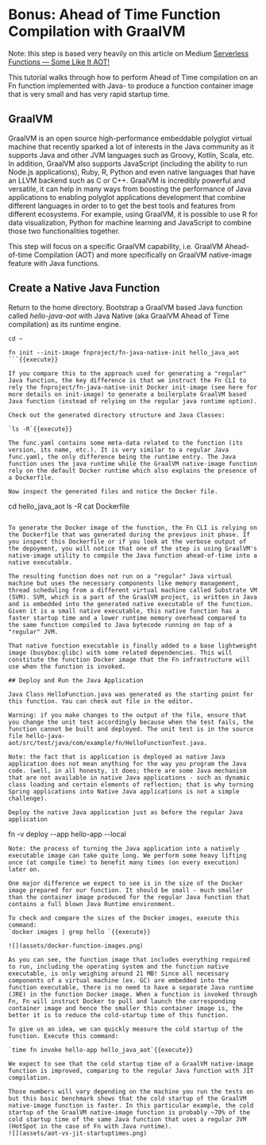 # Bonus: Ahead of Time Function Compilation with GraalVM

Note: this step is based very heavily on this article on Medium [Serverless Functions — Some Like It AOT!](https://medium.com/fnproject/serverless-functions-some-like-it-aot-ea8b46951335)

This tutorial walks through how to perform Ahead of Time compilation on an Fn function implemented with Java- to produce a function container image that is very small and has very rapid startup time.

## GraalVM

GraalVM is an open source high-performance embeddable polyglot virtual machine that recently sparked a lot of interests in the Java community as it supports Java and other JVM languages such as Groovy, Kotlin, Scala, etc. In addition, GraalVM also supports JavaScript (including the ability to run Node.js applications), Ruby, R, Python and even native languages that have an LLVM backend such as C or C++. GraalVM is incredibly powerful and versatile, it can help in many ways from boosting the performance of Java applications to enabling polyglot applications development that combine different languages in order to to get the best tools and features from different ecosystems. For example, using GraalVM, it is possible to use R for data visualization, Python for machine learning and JavaScript to combine those two functionalities together.

This step will focus on a specific GraalVM capability, i.e. GraalVM Ahead-of-time Compilation (AOT) and more specifically on GraalVM native-image feature with Java functions.

## Create a Native Java Function 

Return to the home directory. Bootstrap a GraalVM based Java function called *hello-java-aot* with Java Native (aka GraalVM Ahead of Time compilation) as its runtime engine.

```
cd ~

fn init --init-image fnproject/fn-java-native-init hello_java_aot
```{{execute}}

If you compare this to the approach used for generating a "regular" Java function, the key difference is that we instruct the Fn CLI to rely the fnproject/fn-java-native-init Docker init-image (see here for more details on init-image) to generate a boilerplate GraalVM based Java function (instead of relying on the regular java runtime option).

Check out the generated directory structure and Java Classes:

`ls -R`{{execute}}

The func.yaml contains some meta-data related to the function (its version, its name, etc.). It is very similar to a regular Java func.yaml, the only difference being the runtime entry. The Java function uses the java runtime while the GraalVM native-image function rely on the default Docker runtime which also explains the presence of a Dockerfile.

Now inspect the generated files and notice the Docker file. 
```
cd hello_java_aot
ls -R
cat Dockerfile
```{{execute}}

To generate the Docker image of the function, the Fn CLI is relying on the Dockerfile that was generated during the previous init phase. If you inspect this Dockerfile or if you look at the verbose output of the depoyment, you will notice that one of the step is using GraalVM's native-image utility to compile the Java function ahead-of-time into a native executable.

The resulting function does not run on a "regular" Java virtual machine but uses the necessary components like memory management, thread scheduling from a different virtual machine called Substrate VM (SVM). SVM, which is a part of the GraalVM project, is written in Java and is embedded into the generated native executable of the function. Given it is a small native executable, this native function has a faster startup time and a lower runtime memory overhead compared to the same function compiled to Java bytecode running on top of a "regular" JVM.

That native function executable is finally added to a base lightweight image (busybox:glibc) with some related dependencies. This will constitute the function Docker image that the Fn infrastructure will use when the function is invoked.

## Deploy and Run the Java Application

Java Class HelloFunction.java was generated as the starting point for this function. You can check out file in the editor. 

Warning: if you make changes to the output of the file, ensure that you change the unit test accordingly because when the test fails, the function cannot be built and deployed. The unit test is in the source file hello-java-aot/src/test/java/com/example/fn/HelloFunctionTest.java.

Note: the fact that is application is deployed as native Java application does not mean anything for the way you program the Java code. (well, in all honesty, it does; there are some Java mechanism that are not available in native Java applications - such as dynamic class loading and certain elements of reflection; that is why turning Spring applications into Native Java applications is not a simple challenge).

Deploy the native Java application just as before the regular Java application

```
fn -v deploy --app hello-app --local 
```{{execute}}
Note: the process of turning the Java application into a natively executable image can take quite long. We perform some heavy lifting once (at compile time) to benefit many times (on every execution) later on.  

One major difference we expect to see is in the size of the Docker image prepared for our function. It should be small - much smaller than the container image produced for the regular Java function that contains a full blown Java Runtime environment.

To check and compare the sizes of the Docker images, execute this command: 
`docker images | grep hello `{{execute}}

![](assets/docker-function-images.png)

As you can see, the function image that includes everything required to run, including the operating system and the function native executable, is only weighing around 21 MB! Since all necessary components of a virtual machine (ex. GC) are embedded into the function executable, there is no need to have a separate Java runtime (JRE) in the function Docker image. When a function is invoked through Fn, Fn will instruct Docker to pull and launch the corresponding container image and hence the smaller this container image is, the better it is to reduce the cold-startup time of this function.

To give us an idea, we can quickly measure the cold startup of the function. Execute this command:

`time fn invoke hello-app hello_java_aot`{{execute}}

We expect to see that the cold startup time of a GraalVM native-image function is improved, comparing to the regular Java function with JIT compilation.

Those numbers will vary depending on the machine you run the tests on but this basic benchmark shows that the cold startup of the GraalVM native-image function is faster. In this particular example, the cold startup of the GraalVM native-image function is probably ~70% of the cold startup time of the same Java function that uses a regular JVM (HotSpot in the case of Fn with Java runtime).
![](assets/aot-vs-jit-startuptimes.png)





